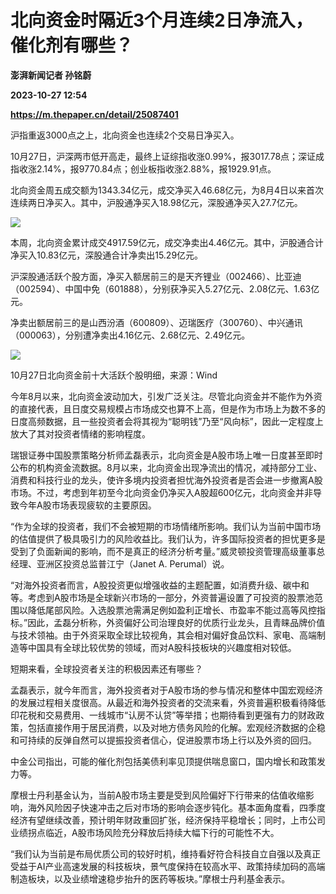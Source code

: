 # 北向资金时隔近3个月连续2日净流入，催化剂有哪些？
**澎湃新闻记者 孙铭蔚**

**2023-10-27 12:54**

**https://m.thepaper.cn/detail/25087401**

沪指重返3000点之上，北向资金也连续2个交易日净买入。

10月27日，沪深两市低开高走，最终上证综指收涨0.99%，报3017.78点；深证成指收涨2.14%，报9770.84点；创业板指收涨2.88%，报1929.91点。

北向资金周五成交额为1343.34亿元，成交净买入46.68亿元，为8月4日以来首次连续两日净买入。其中，沪股通净买入18.98亿元，深股通净买入27.7亿元。

![](https://imagecloud.thepaper.cn/thepaper/image/275/915/808.png)

本周，北向资金累计成交4917.59亿元，成交净卖出4.46亿元。其中，沪股通合计净买入10.83亿元，深股通合计净卖出15.29亿元。

沪深股通活跃个股方面，净买入额居前三的是天齐锂业（002466）、比亚迪（002594）、中国中免（601888），分别获净买入5.27亿元、2.08亿元、1.63亿元。

净卖出额居前三的是山西汾酒（600809）、迈瑞医疗（300760）、中兴通讯（000063），分别遭净卖出4.16亿元、2.68亿元、2.49亿元。

![](https://imagecloud.thepaper.cn/thepaper/image/275/915/439.png)

10月27日北向资金前十大活跃个股明细，来源：Wind

今年8月以来，北向资金波动加大，引发广泛关注。尽管北向资金并不能作为外资的直接代表，且日度交易规模占市场成交也算不上高，但是作为市场上为数不多的日度高频数据，且一些投资者会将其视为“聪明钱”乃至“风向标”，因此一定程度上放大了其对投资者情绪的影响程度。

瑞银证券中国股票策略分析师孟磊表示，北向资金是A股市场上唯一日度甚至即时公布的机构资金流数据。8月以来，北向资金出现净流出的情况，减持部分工业、消费和科技行业的龙头，使许多境内投资者担忧海外投资者是否会进一步撤离A股市场。不过，考虑到年初至今北向资金仍净买入A股超600亿元，北向资金并非导致今年A股市场表现疲软的主要原因。

“作为全球的投资者，我们不会被短期的市场情绪所影响。我们认为当前中国市场的估值提供了极具吸引力的风险收益比。我们认为，许多国际投资者的担忧更多是受到了负面新闻的影响，而不是真正的经济分析考量。”威灵顿投资管理高级董事总经理、亚洲区投资总监普江宁（Janet A. Perumal）说。

“对海外投资者而言，A股投资更似增强收益的主题配置，如消费升级、碳中和等。考虑到A股市场是全球新兴市场的一部分，外资普遍设置了可投资的股票池范围以降低尾部风险。入选股票池需满足例如盈利正增长、市盈率不能过高等风控指标。”因此，孟磊分析称，外资偏好公司治理良好的优质行业龙头，且青睐品牌价值与技术领袖。由于外资采取全球比较视角，其会相对偏好食品饮料、家电、高端制造等中国具有全球比较优势的领域，而对A股科技板块的兴趣度相对较低。

短期来看，全球投资者关注的积极因素还有哪些？

孟磊表示，就今年而言，海外投资者对于A股市场的参与情况和整体中国宏观经济的发展过程相关度很高。从最近和海外投资者的交流来看，外资普遍积极看待降低印花税和交易费用、一线城市“认房不认贷”等举措；也期待看到更强有力的财政政策，包括直接作用于居民消费，以及对地方债务风险的化解。宏观经济数据的企稳和可持续的反弹自然可以提振投资者信心，促进股票市场上行以及外资的回归。

中金公司指出，可能的催化剂包括美债利率见顶提供喘息窗口，国内增长和政策发力等。

摩根士丹利基金认为，当前A股市场主要是受到风险偏好下行带来的估值收缩影响，海外风险因子快速冲击之后对市场的影响会逐步钝化。基本面角度看，四季度经济有望继续改善，预计明年财政重回扩张，经济保持平稳增长；同时，上市公司业绩拐点临近，A股市场风险充分释放后持续大幅下行的可能性不大。

 “我们认为当前是布局优质公司的较好时机，维持看好符合科技自立自强以及真正受益于AI产业高速发展的科技板块，景气度保持在较高水平、政策持续加码的高端制造板块，以及业绩增速稳步抬升的医药等板块。”摩根士丹利基金表示。